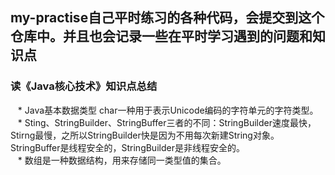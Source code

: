 ## my-practise自己平时练习的各种代码，会提交到这个仓库中。并且也会记录一些在平时学习遇到的问题和知识点
### 读《Java核心技术》知识点总结
    * Java基本数据类型 char一种用于表示Unicode编码的字符单元的字符类型。<br>
    * Sting、StringBuilder、StringBuffer三者的不同：StringBuilder速度最快，Stirng最慢，之所以StringBuilder快是因为不用每次新建String对象。             StringBuffer是线程安全的，StringBuilder是非线程安全的。<br>
    * 数组是一种数据结构，用来存储同一类型值的集合。
 
